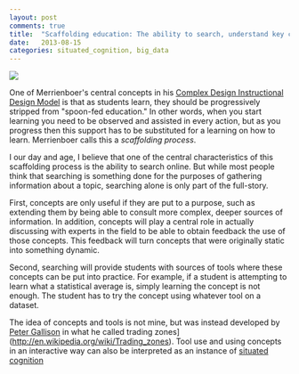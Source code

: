 ```yaml
---
layout: post
comments: true
title:  "Scaffolding education: The ability to search, understand key concepts and play with field-specific tools"
date:   2013-08-15
categories: situated_cognition, big_data
---
```


![](http://blog.emints.org/wp-content/uploads/2011/09/Scaffolding_Berlin.jpg)

One of Merrienboer's central concepts in his [Complex Design Instructional Design Model](http://www.amazon.com/Steps-Complex-Learning-Four-Component-ebook/dp/B009WMBP7O/ref=sr_1_1_title_1_kin?s=books&ie=UTF8&qid=1376578242&sr=1-1) is that as students learn, they should be progressively stripped from "spoon-fed education." In other words, when you start learning you need to be observed and assisted in every action, but as you progress then this support has to be substituted for a learning on how to learn. Merrienboer calls this a *scaffolding process*.

I our day and age, I believe that one of the central characteristics of this scaffolding process is the ability to search online. But while most people think that searching is something done for the purposes of gathering information about a topic, searching alone is only part of the full-story. 

First, concepts are only useful if they are put to a purpose, such as extending them by being able to consult more complex, deeper sources of information. In addition, concepts will play a central role in actually discussing with experts in the field to be able to obtain feedback the use of those concepts. This feedback will turn concepts that were originally static into something dynamic.

Second, searching will provide students with sources of tools where these concepts can be put into practice. For example, if a student is attempting to learn what a statistical average is, simply learning the concept is not enough. The student has to try the concept using whatever tool on a dataset. 

The idea of concepts and tools is not mine, but was instead developed by [Peter Gallison](http://www.fas.harvard.edu/~hsdept/bios/galison.html) in what he called trading zones](http://en.wikipedia.org/wiki/Trading_zones). Tool use and using concepts in an interactive way can also be interpreted as an instance of [situated cognition](http://en.wikipedia.org/wiki/Situated_cognition)